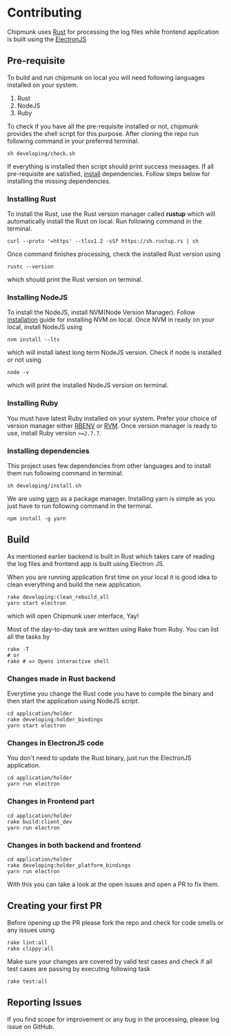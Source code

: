 # Contributing

Chipmunk uses [Rust](https://www.rust-lang.org/) for processing the log files while frontend application is built using the [ElectronJS](https://www.electronjs.org/)

## Pre-requisite

To build and run chipmunk on local you will need following languages installed on your system.
1. Rust
2. NodeJS
3. Ruby

To check if you have all the pre-requisite installed or not, chipmunk provides the shell
script for this purpose. After cloning the repo run following command in your preferred terminal.

```
sh developing/check.sh
```

If everything is installed then script should print success messages.
If all pre-requisite are satisfied, [install](#installing-dependencies) dependencies.
Follow steps below for installing the missing dependencies.

### Installing Rust
To install the Rust, use the Rust version manager called **rustup** which will automatically install
the Rust on local. Run following command in the terminal.

```
curl --proto '=https' --tlsv1.2 -sSf https://sh.rustup.rs | sh
```

Once command finishes processing, check the installed Rust version using

```
rustc --version
```

which should print the Rust version on terminal.

### Installing NodeJS
To install the NodeJS, install NVM(Node Version Manager). Follow [installation](https://github.com/nvm-sh/nvm)
guide for installing NVM on local. Once NVM in ready on your local, install NodeJS using

```
nvm install --lts
```

which will install latest long term NodeJS version. Check if node is installed or not using

```
node -v
```

which will print the installed NodeJS version on terminal.

### Installing Ruby
You must have latest Ruby installed on your system. Prefer your choice of version manager
either [RBENV](https://github.com/rbenv/rbenv) or [RVM](https://rvm.io/).
Once version manager is ready to use, install Ruby version `>=2.7.7`.

### Installing dependencies
This project uses few dependencies from other languages and to install them run
following command in terminal.

```
sh developing/install.sh
```

We are using [yarn](https://yarnpkg.com/) as a package manager. Installing yarn is simple
as you just have to run following command in the terminal.

```
npm install -g yarn
```

## Build
As mentioned earlier backend is built in Rust which takes care of reading the log files
and frontend app is built using Electron JS.

When you are running application first time on your local it is good idea to clean everything
and build the new application.

```
rake developing:clean_rebuild_all
yarn start electron
```

which will open Chipmunk user interface, Yay!

Most of the day-to-day task are written using Rake from Ruby. You can list all the tasks by

```
rake -T
# or
rake # => Opens interactive shell
```

### Changes made in Rust backend
Everytime you change the Rust code you have to compile the binary and
then start the application using NodeJS script.

```
cd application/holder
rake developing:holder_bindings
yarn start electron
```

### Changes in ElectronJS code
You don't need to update the Rust binary, just run the ElectronJS application.

```
cd application/holder
yarn run electron
```

### Changes in Frontend part
```
cd application/holder
rake build:client_dev
yarn run electron
```

### Changes in both backend and frontend
```
cd application/holder
rake developing:holder_platform_bindings
yarn run electron
```

With this you can take a look at the open issues and open a PR to fix them.

## Creating your first PR
Before opening up the PR please fork the repo and check for code smells or any issues using

```
rake lint:all
rake clippy:all
```

Make sure your changes are covered by valid test cases and check if all test cases are passing
by executing following task

```
rake test:all
```

## Reporting Issues
If you find scope for improvement or any bug in the processing, please log
issue on GitHub.
